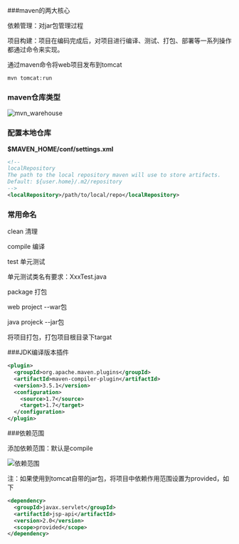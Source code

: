 

###maven的两大核心

依赖管理：对jar包管理过程

项目构建：项目在编码完成后，对项目进行编译、测试、打包、部署等一系列操作都通过命令来实现。



通过maven命令将web项目发布到tomcat

```
mvn tomcat:run
```



### maven仓库类型

![mvn_warehouse](E:\sourceCode\document-file\maven\pic\mvn_warehouse.png)



### 配置本地仓库

__$MAVEN_HOME/conf/settings.xml__

```xml
<!--
localRepository
The path to the local repository maven will use to store artifacts.
Default: ${user.home}/.m2/repository
-->
<localRepository>/path/to/local/repo</localRepository>
```



### 常用命名

clean 清理



compile 编译



 test 单元测试

单元测试类名有要求：XxxTest.java



package 打包

web project  --war包

java projeck --jar包

将项目打包，打包项目根目录下targat







###JDK编译版本插件

```xml
<plugin>
  <groupId>org.apache.maven.plugins</groupId>
  <artifactId>maven-compiler-plugin</artifactId>
  <version>3.5.1</version>
  <configuration>
    <source>1.7</source>
    <target>1.7</target>
  </configuration>
</plugin>
```



###依赖范围

添加依赖范围：默认是compile





![依赖范围](E:\sourceCode\document-file\maven\pic\依赖范围.png)



注：如果使用到tomcat自带的jar包，将项目中依赖作用范围设置为provided，如下

```xml
<dependency>
  <groupId>javax.servlet</groupId>
  <artifactId>jsp-api</artifactId>
  <version>2.0</version>
  <scope>provided</scope>
</dependency>
```







